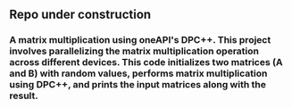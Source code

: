 ## Repo under construction

### A matrix multiplication using oneAPI's DPC++. This project involves parallelizing the matrix multiplication operation across different devices. This code initializes two matrices (A and B) with random values, performs matrix multiplication using DPC++, and prints the input matrices along with the result.

